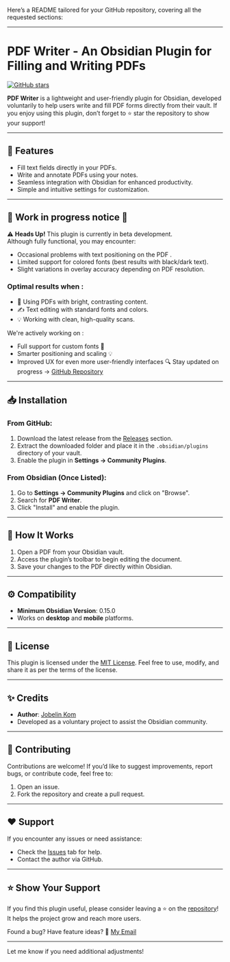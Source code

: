Here’s a README tailored for your GitHub repository, covering all the requested sections:

---

# PDF Writer - An Obsidian Plugin for Filling and Writing PDFs

[![GitHub stars](https://img.shields.io/github/stars/jkom4/obsidian-pdf-writer?style=social)](https://github.com/jkom4/obsidian-pdf-writer/stargazers)

**PDF Writer** is a lightweight and user-friendly plugin for Obsidian, developed voluntarily to help users write and fill PDF forms directly from their vault. If you enjoy using this plugin, don’t forget to ⭐ star the repository to show your support!

---

## 🔧 Features
- Fill text fields directly in your PDFs.
- Write and annotate PDFs using your notes.
- Seamless integration with Obsidian for enhanced productivity.
- Simple and intuitive settings for customization.

---
## 🚧 Work in progress notice 📝

⚠️ **Heads Up!** This plugin is currently in beta development.  
Although fully functional, you may encounter:

- Occasional problems with text positioning on the PDF .
- Limited support for colored fonts (best results with black/dark text).
- Slight variations in overlay accuracy depending on PDF resolution.

### Optimal results when :
- 📜 Using PDFs with bright, contrasting content.
- ✍️ Text editing with standard fonts and colors.
- 💡 Working with clean, high-quality scans.

We're actively working on :  
- Full support for custom fonts 🎨    
- Smarter positioning and scaling 💡
- Improved UX for even more user-friendly interfaces 🔍
Stay updated on progress →  [GitHub Repository](https://github.com/jkom4/obsidian-pdf-writer)
---

## 📥 Installation
### From GitHub:
1. Download the latest release from the [Releases](https://github.com/jkom4/obsidian-pdf-writer/releases) section.
2. Extract the downloaded folder and place it in the `.obsidian/plugins` directory of your vault.
3. Enable the plugin in **Settings → Community Plugins**.

### From Obsidian (Once Listed):
1. Go to **Settings → Community Plugins** and click on "Browse".
2. Search for **PDF Writer**.
3. Click "Install" and enable the plugin.

---

## 🚀 How It Works
1. Open a PDF from your Obsidian vault.
2. Access the plugin’s toolbar to begin editing the document.
3. Save your changes to the PDF directly within Obsidian.

---

## ⚙️ Compatibility
- **Minimum Obsidian Version**: 0.15.0
- Works on **desktop** and **mobile** platforms.

---

## 📜 License
This plugin is licensed under the [MIT License](https://github.com/jkom4/obsidian-pdf-writer/blob/main/LICENSE). Feel free to use, modify, and share it as per the terms of the license.

---

## ✨ Credits
- **Author**: [Jobelin Kom](https://github.com/jkom4)
- Developed as a voluntary project to assist the Obsidian community.

---

## 🤝 Contributing
Contributions are welcome! If you’d like to suggest improvements, report bugs, or contribute code, feel free to:
1. Open an issue.
2. Fork the repository and create a pull request.

---

## ❤️ Support
If you encounter any issues or need assistance:
- Check the [Issues](https://github.com/jkom4/obsidian-pdf-writer/issues) tab for help.
- Contact the author via GitHub.

---

## ⭐ Show Your Support
If you find this plugin useful, please consider leaving a ⭐ on the [repository](https://github.com/jkom4/obsidian-pdf-writer)! It helps the project grow and reach more users.

Found a bug? Have feature ideas?
📧 [My Email](mailto://jkom4dev@gmail.com)

---

Let me know if you need additional adjustments!
